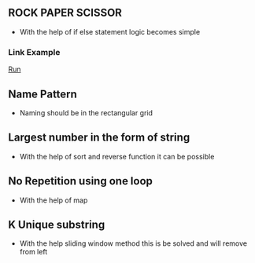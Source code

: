 ## ROCK PAPER SCISSOR

* With the help of if else statement logic becomes simple 

### Link Example
[Run](https://www.onlinegdb.com/online_c++_compiler#)

## Name Pattern  

* Naming should be in the rectangular grid    

## Largest number in the form of string 

* With the help of sort and reverse function it can be possible


## No Repetition using one loop

* With the help of map 


## K Unique substring

* With the help sliding window method this is be solved and will remove from left  
